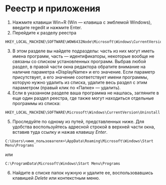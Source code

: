 # Реестр и приложения
1. Нажмите клавиши Win+R (Win — клавиша с эмблемой Windows), введите regedit и нажмите Enter.
2. Перейдите к разделу реестра
```
HKEY_LOCAL_MACHINE\SOFTWARE\WOW6432Node\Microsoft\Windows\CurrentVersion\Uninstall\
```   
3. В этом разделе вы найдете подразделы: часть из них могут иметь имена программ, часть — идентификаторы, некоторые вообще не связаны со списком установленных программ. Выбрав любой раздел, в правой части окна редактора обратите внимание на наличие параметра «DisplayName» и его значение. Если параметр присутствует, а его значение соответствует имени программы, которую нужно удалить из списка, удалите весь раздел с этим параметром (правый клик по «Папке» — удалить).
4. Если в указанном разделе ваша программа не нашлась, загляните в еще один раздел реестра, где также могут находиться отдельные программы из списка:
```
HKEY_LOCAL_MACHINE\SOFTWARE\Microsoft\Windows\CurrentVersion\Uninstall
```
5. Проследуйте по одному из путей, представленных ниже. Для удобства воспользуйтесь адресной строкой в верхней части окна, вставив туда ссылку и нажав клавишу _Enter_.

```
C:\Users\<имя_пользователя>\AppData\Roaming\Microsoft\Windows\Start Menu\Programs
```
или
```
C:\ProgramData\Microsoft\Windows\Start Menu\Programs
```
6. Найдите в списке папок нужную и удалите ее, воспользовавшись клавишей _Delete_ или контекстным меню.